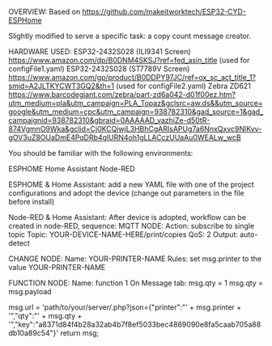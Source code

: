 OVERVIEW:
Based on https://github.com/makeitworktech/ESP32-CYD-ESPHome

Slightly modified to serve a specific task: a copy count message creator.

HARDWARE USED:
ESP32-2432S028 (ILI9341 Screen) https://www.amazon.com/dp/B0DNM4SKSJ?ref=fed_asin_title (used for configFile1.yaml)
ESP32-2432S028 (ST7789V Screen) https://www.amazon.com/gp/product/B0DDPY97JC/ref=ox_sc_act_title_1?smid=A2JLTKYCWT3GQ2&th=1 (used for configFile2.yaml)
Zebra ZD621 https://www.barcodegiant.com/zebra/part-zd6a042-d01f00ez.htm?utm_medium=pla&utm_campaign=PLA_Topaz&gclsrc=aw.ds&&utm_source=google&utm_medium=cpc&utm_campaign=938782310&gad_source=1&gad_campaignid=938782310&gbraid=0AAAAAD_vazhiZe-d50tR-874VgmnO9Wka&gclid=Cj0KCQjwjL3HBhCgARIsAPUg7a6NnxQxvc9NlKyv-gOV3uZ8OUaDmE4PqDRb4glURN4oh1gLLACczUUaAu0WEALw_wcB
                                                        
You should be familiar with the following environments:

ESPHOME
Home Assistant
Node-RED



ESPHOME & Home Assistant:
add a new YAML file with one of the project configurations and adopt the device (change out parameters in the file before install)

Node-RED & Home Assistant:
After device is adopted, workflow can be created in node-RED, sequence:
MQTT NODE:
  Action: subscribe to single topic
  Topic: YOUR-DEVICE-NAME-HERE/print/copies
  QoS: 2
  Output: auto-detect

CHANGE NODE:
Name: YOUR-PRINTER-NAME
  Rules: set msg.printer to the value YOUR-PRINTER-NAME

FUNCTION NODE:
Name: function 1
On Message tab:
  msg.qty = 1
msg.qty = msg.payload

msg.url = 'path/to/your/server/.php?json={"printer":"' + msg.printer + '","qty":"' + msg.qty + '","key":"a8371d84f4b28a32ab4b7f8ef5033bec4869090e8fa5caab705a88db10a89c54"}'
return msg;
  
